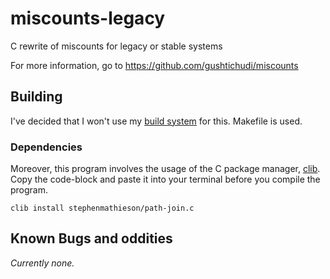 # miscounts-legacy
C rewrite of miscounts for legacy or stable systems

For more information, go to <https://github.com/gushtichudi/miscounts>

## Building
I've decided that I won't use my [build system](https://github.com/gushtichudi/miscounts) for this. Makefile is used.

### Dependencies
Moreover, this program involves the usage of the C package manager, [clib](https://github.com/clibs/clib). Copy the code-block and paste it into your terminal before you compile the program.

```
clib install stephenmathieson/path-join.c
```

## Known Bugs and oddities

*Currently none.*
